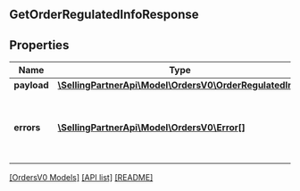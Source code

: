 ## GetOrderRegulatedInfoResponse

## Properties

Name | Type | Description | Notes
------------ | ------------- | ------------- | -------------
**payload** | [**\SellingPartnerApi\Model\OrdersV0\OrderRegulatedInfo**](OrderRegulatedInfo.md) |  | [optional]
**errors** | [**\SellingPartnerApi\Model\OrdersV0\Error[]**](Error.md) | A list of error responses returned when a request is unsuccessful. | [optional]

[[OrdersV0 Models]](../) [[API list]](../../Api) [[README]](../../../README.md)

